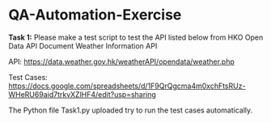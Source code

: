 # QA-Automation-Exercise

**Task 1:**
Please make a test script to test the API listed below from HKO Open Data API Document
Weather Information API

API: https://data.weather.gov.hk/weatherAPI/opendata/weather.php

Test Cases:
https://docs.google.com/spreadsheets/d/1F9QrQgcma4m0xchFtsRUz-WHeRU69aid7trkvXZlHF4/edit?usp=sharing

The Python file Task1.py uploaded try to run the test cases automatically.
